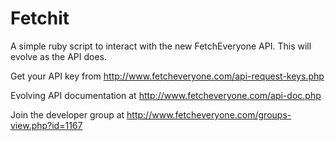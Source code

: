 Fetchit
=======

A simple ruby script to interact with the new FetchEveryone API.  This will evolve as the API does.

Get your API key from http://www.fetcheveryone.com/api-request-keys.php

Evolving API documentation at http://www.fetcheveryone.com/api-doc.php

Join the developer group at http://www.fetcheveryone.com/groups-view.php?id=1167
